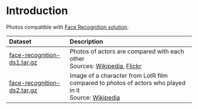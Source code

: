 # Introduction

Photos compatible with [Face Recognition solution](https://github.com/Super-Protocol/solutions/tree/main/Face%20Recognition).

|Dataset|Description|
| :- | :- |
|[face-recognition-ds1.tar.gz](./face-recognition-ds1.tar.gz)|Photos of actors are compared with each other<br/>Sources: [Wikipedia](https://en.wikipedia.org/), [Flickr](https://www.flickr.com/photos/14721802@N06/7566494084)|
|[face-recognition-ds2.tar.gz](./face-recognition-ds2.tar.gz)|Image of a character from LotR film compared to photos of actors who played in it<br/>Source: [Wikipedia](https://en.wikipedia.org/)|